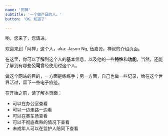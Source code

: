 ```yaml
---
name: '阿禅'
subtitle: '一个做产品的人。'
button: 'OK，知道了'

---
```


哟，您来了，您请进。

欢迎来到「阿禅」这个人，aka: Jason Ng, 伍嘉贤，禅叔的介绍页面。

在这里，你可以了解到这个人的基本信息，以及他的一些**特性**和**功能**，当然，还能了解到有哪些**公司**曾经使用过这个人。

做这个网站的目的，一方面是练练手；另一方面，自己也做一些记录，给在这个世界活过，留下一些电子痕迹。

在开始之前，请了解本页面：

* 可以在办公室查看
* 可以一边走路一边看
* 可以在赛车场查看
* 可以不彻底煮熟的情况下查看
* 未成年人可以在监护人陪同下查看
